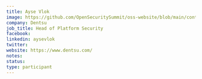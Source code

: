 ```yaml
---
title: Ayse Vlok
image: https://github.com/OpenSecuritySummit/oss-website/blob/main/content/participant/images/ayse.jpeg?raw=true
company: Dentsu
job_title: Head of Platform Security 
facebook:
linkedin: aysevlok
twitter:
website: https://www.dentsu.com/
notes:
status: 
type: participant
---
```


